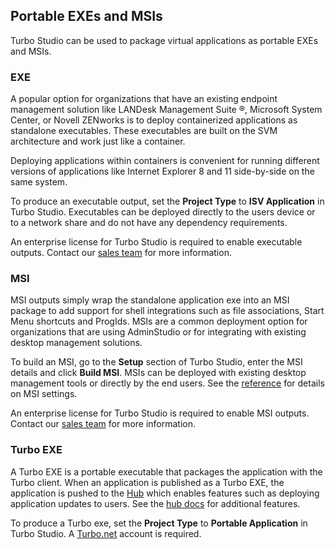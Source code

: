 ## Portable EXEs and MSIs

Turbo Studio can be used to package virtual applications as portable EXEs and MSIs.

### EXE

A popular option for organizations that have an existing endpoint management solution like LANDesk Management Suite &reg;, Microsoft System Center, or Novell ZENworks is to deploy containerized applications as standalone executables. These executables are built on the SVM architecture and work just like a container. 

Deploying applications within containers is convenient for running different versions of applications like Internet Explorer 8 and 11 side-by-side on the same system. 

To produce an executable output, set the **Project Type** to **ISV Application** in Turbo Studio.   Executables can be deployed directly to the users device or to a network share and do not have any dependency requirements.

An enterprise license for Turbo Studio is required to enable executable outputs. Contact our [sales team](mailto:sales@turbo.net) for more information.

### MSI

MSI outputs simply wrap the standalone application exe into an MSI package to add support for shell integrations such as file associations, Start Menu shortcuts and ProgIds. MSIs are a common deployment option for organizations that are using AdminStudio or for integrating with existing desktop management solutions. 

To build an MSI, go to the **Setup** section of Turbo Studio, enter the MSI details and click **Build MSI**. MSIs can be deployed with existing desktop management tools or directly by the end users. See the [reference](../../reference/command-line/command-line-interface.html) for details on MSI settings.

An enterprise license for Turbo Studio is required to enable MSI outputs. Contact our [sales team](mailto:sales@turbo.net) for more information.

### Turbo EXE

A Turbo EXE is a portable executable that packages the application with the Turbo client. When an application is published as a Turbo EXE, the application is pushed to the [Hub](https://turbo.net/hub) which enables features such as deploying application updates to users. See the [hub docs](../../hub/overview/hub.html) for additional features.

To produce a Turbo exe, set the **Project Type** to **Portable Application** in Turbo Studio. A [Turbo.net](https://turbo.net) account is required.
